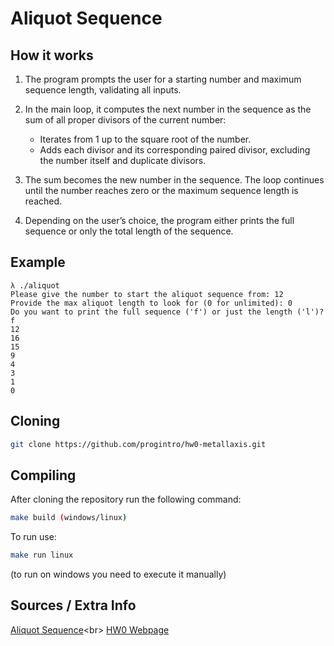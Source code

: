 # Aliquot Sequence

## How it works
1. The program prompts the user for a starting number and maximum sequence length, validating all inputs.

2. In the main loop, it computes the next number in the sequence as the sum of all proper divisors of the current number:
    * Iterates from 1 up to the square root of the number.
    * Adds each divisor and its corresponding paired divisor, excluding the number itself and duplicate divisors.

3. The sum becomes the new number in the sequence. The loop continues until the number reaches zero or the maximum sequence length is reached.

4. Depending on the user’s choice, the program either prints the full sequence or only the total length of the sequence.

## Example
```
λ ./aliquot
Please give the number to start the aliquot sequence from: 12
Provide the max aliquot length to look for (0 for unlimited): 0
Do you want to print the full sequence ('f') or just the length ('l')? f
12
16
15
9
4
3
1
0
```

## Cloning
```sh
git clone https://github.com/progintro/hw0-metallaxis.git
```

## Compiling
After cloning the repository run the following command:
```sh
make build (windows/linux)
```
To run use:
```sh
make run linux
```
(to run on windows you need to execute it manually)

## Sources / Extra Info
[Aliquot Sequence](https://en.wikipedia.org/wiki/Aliquot_sequence.)<br>
[HW0 Webpage](https://progintro.github.io/assets/pdf/hw0.pdf)<br>
